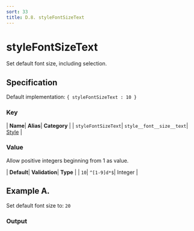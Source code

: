 ```yaml
---
sort: 33
title: D.8. styleFontSizeText
---
```

# styleFontSizeText

Set default font size, including selection.


## Specification

Default implementation: ```{ styleFontSizeText : 10 }```

### Key

| **Name**| **Alias**| **Category** |
| ```styleFontSizeText```| ```style__font__size__text```| [Style](../options/#style) |

### Value

Allow positive integers beginning from 1 as value.

| **Default**| **Validation**| **Type** |
| ```10```| ```^[1-9]d*$```| Integer |



## Example A.

Set default font size to: ```20```

### Output

  <div id="a">
      <script> 
          d3.statosio( 
    file, 
    "name", 
    [ "mobile" ], 
    { "styleFontSizeText" : 20, "view__dom_id" : "a" }
)

      </script>
  </div>

Open output in a [blank window](../sources/styleFontSizeText--example-a.html){:target="_self"}. 
Download examples [as zip](../sources/styleFontSizeText.zip){:target="_blank"}. 

### Parameters

This dataset shows the mobile google pagerank performance score for a certain website.

| | **Value** | **Type** |
|------:|:------|:------|
| **Source** | ["../data/performance.json"](../data/performance.json) | String |
| **X** | ```"name"``` | String |
| **Y** | ```[ "mobile" ]``` | Array |
| **Options** | ```{ "styleFontSizeText" : 20 }``` | Object |


### Source Code

* Invoke Function

```javascript
d3.statosio( 
    file, 
    "name", 
    [ "mobile" ], 
    { "styleFontSizeText" : 20 }
)
```

* HTML Implementation

```html
<!DOCTYPE html>
<head>
    <title>d3.statosio - styleFontSizeText</title>
    <meta content="text/html;charset=utf-8" http-equiv="Content-Type">
    <meta content="utf-8" http-equiv="encoding">
    <script src="https://cdnjs.cloudflare.com/ajax/libs/d3/6.2.0/d3.js"></script>
    <script src="https://cdnjs.cloudflare.com/ajax/libs/statosio/0.9/statosio.js"></script>
</head>
<body>
    <script>
        d3.json( "../data/performance.json" )
            .then( ( file ) => {
                d3.statosio( 
                    file, 
                    "name", 
                    [ "mobile" ], 
                    { "styleFontSizeText" : 20 }
                )
            } )
    </script>
</body>
```
## Example B.

Set default font size to: ```5```

### Output

  <div id="b">
      <script> 
          d3.statosio( 
    file, 
    "name", 
    [ "mobile" ], 
    { "styleFontSizeText" : 5, "view__dom_id" : "b" }
)

      </script>
  </div>

Open output in a [blank window](../sources/styleFontSizeText--example-b.html){:target="_self"}. 
Download examples [as zip](../sources/styleFontSizeText.zip){:target="_blank"}. 

### Parameters

This dataset shows the mobile google pagerank performance score for a certain website.

| | **Value** | **Type** |
|------:|:------|:------|
| **Source** | ["../data/performance.json"](../data/performance.json) | String |
| **X** | ```"name"``` | String |
| **Y** | ```[ "mobile" ]``` | Array |
| **Options** | ```{ "styleFontSizeText" : 5 }``` | Object |


### Source Code

* Invoke Function

```javascript
d3.statosio( 
    file, 
    "name", 
    [ "mobile" ], 
    { "styleFontSizeText" : 5 }
)
```

* HTML Implementation

```html
<!DOCTYPE html>
<head>
    <title>d3.statosio - styleFontSizeText</title>
    <meta content="text/html;charset=utf-8" http-equiv="Content-Type">
    <meta content="utf-8" http-equiv="encoding">
    <script src="https://cdnjs.cloudflare.com/ajax/libs/d3/6.2.0/d3.js"></script>
    <script src="https://cdnjs.cloudflare.com/ajax/libs/statosio/0.9/statosio.js"></script>
</head>
<body>
    <script>
        d3.json( "../data/performance.json" )
            .then( ( file ) => {
                d3.statosio( 
                    file, 
                    "name", 
                    [ "mobile" ], 
                    { "styleFontSizeText" : 5 }
                )
            } )
    </script>
</body>
```
